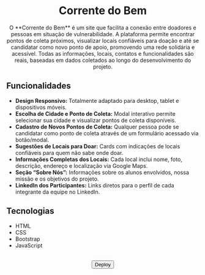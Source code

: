 <div align="center">
  <h1>Corrente do Bem</h1>
  <p>O **Corrente do Bem** é um site que facilita a conexão entre doadores e pessoas em situação de vulnerabilidade. A plataforma permite encontrar pontos de coleta próximos, visualizar locais confiáveis para doação e até se candidatar como novo ponto de apoio, promovendo uma rede solidária e acessível. Todas as informações, locais, contatos e funcionalidades são reais, baseadas em dados coletados ao longo do desenvolvimento do projeto.</p>
</div>


## Funcionalidades
- **Design Responsivo:** Totalmente adaptado para desktop, tablet e dispositivos móveis.
- **Escolha de Cidade e Ponto de Coleta:** Modal interativo permite selecionar sua cidade e visualizar pontos de coleta disponíveis.
- **Cadastro de Novos Pontos de Coleta:** Qualquer pessoa pode se candidatar como ponto de coleta através de um formulário acessado via botão/modal.
- **Sugestões de Locais para Doar:** Cards com indicações de locais confiáveis para quem não sabe onde doar.
- **Informações Completas dos Locais:** Cada local inclui nome, foto, descrição, endereço e localização via Google Maps.
- **Seção “Sobre Nós”:** Informações sobre os alunos envolvidos, nossa missão e os objetivos do projeto.
- **LinkedIn dos Participantes:** Links diretos para o perfil de cada integrante da equipe no LinkedIn.

## Tecnologias
- HTML  
- CSS
- Bootstrap
- JavaScript

<div align="center">
  <a href="https://wangeloow.github.io/corrente-do-bem/"><br>
    <button>Deploy</button>
  </a>
</div>
